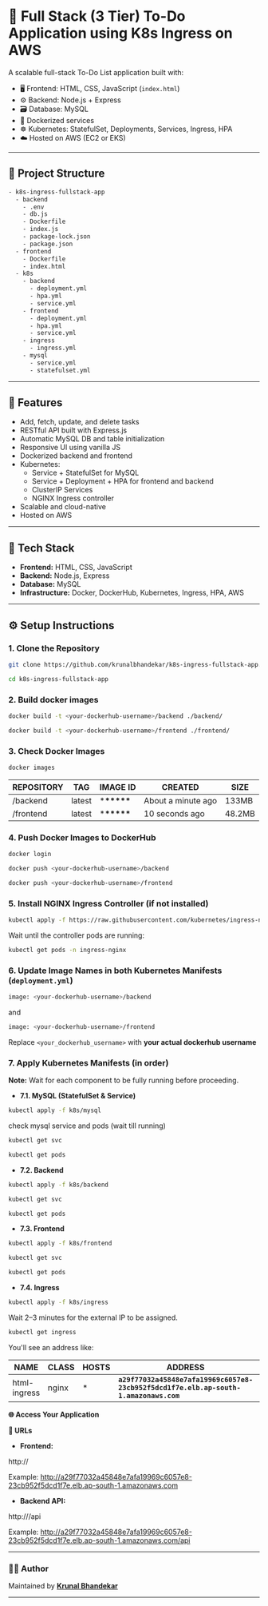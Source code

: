 # 📝 Full Stack (3 Tier) To-Do Application using K8s Ingress on AWS

A scalable full-stack To-Do List application built with:

- 🖥️ Frontend: HTML, CSS, JavaScript (`index.html`)
- ⚙️ Backend: Node.js + Express
- 🗃️ Database: MySQL
- 🐳 Dockerized services
- ☸️ Kubernetes: StatefulSet, Deployments, Services, Ingress, HPA
- ☁️ Hosted on AWS (EC2 or EKS)

---

## 📂 Project Structure

```bash
- k8s-ingress-fullstack-app
  - backend
    - .env
    - db.js
    - Dockerfile
    - index.js
    - package-lock.json
    - package.json
  - frontend
    - Dockerfile
    - index.html
  - k8s
    - backend
      - deployment.yml
      - hpa.yml
      - service.yml
    - frontend
      - deployment.yml
      - hpa.yml
      - service.yml
    - ingress
      - ingress.yml
    - mysql
      - service.yml
      - statefulset.yml
```

---

## 🚀 Features

- Add, fetch, update, and delete tasks
- RESTful API built with Express.js
- Automatic MySQL DB and table initialization
- Responsive UI using vanilla JS
- Dockerized backend and frontend
- Kubernetes:
  - Service + StatefulSet for MySQL
  - Service + Deployment + HPA for frontend and backend
  - ClusterIP Services
  - NGINX Ingress controller
- Scalable and cloud-native
- Hosted on AWS

---

## 🧰 Tech Stack

- **Frontend:** HTML, CSS, JavaScript
- **Backend:** Node.js, Express
- **Database:** MySQL
- **Infrastructure:** Docker, DockerHub, Kubernetes, Ingress, HPA, AWS

---

## ⚙️ Setup Instructions

### 1. Clone the Repository

```bash
git clone https://github.com/krunalbhandekar/k8s-ingress-fullstack-app.git
```

```bash
cd k8s-ingress-fullstack-app
```

### 2. Build docker images

```bash
docker build -t <your-dockerhub-username>/backend ./backend/
```

```bash
docker build -t <your-dockerhub-username>/frontend ./frontend/
```

### 3. Check Docker Images

```bash
docker images
```

| REPOSITORY                         | TAG    | IMAGE ID         | CREATED            | SIZE   |
| ---------------------------------- | ------ | ---------------- | ------------------ | ------ |
| <your-dockerhub-username>/backend  | latest | \***\*\*\*\*\*** | About a minute ago | 133MB  |
| <your-dockerhub-username>/frontend | latest | \***\*\*\*\*\*** | 10 seconds ago     | 48.2MB |

### 4. Push Docker Images to DockerHub

```bash
docker login
```

```bash
docker push <your-dockerhub-username>/backend
```

```bash
docker push <your-dockerhub-username>/frontend
```

### 5. Install NGINX Ingress Controller (if not installed)

```bash
kubectl apply -f https://raw.githubusercontent.com/kubernetes/ingress-nginx/controller-v1.9.4/deploy/static/provider/aws/deploy.yaml
```

Wait until the controller pods are running:

```bash
kubectl get pods -n ingress-nginx
```

### 6. Update Image Names in both Kubernetes Manifests (`deployment.yml`)

```bash
image: <your-dockerhub-username>/backend
```

and

```bash
image: <your-dockerhub-username>/frontend
```

Replace `<your_dockerhub_username>` with **your actual dockerhub username**

### 7. Apply Kubernetes Manifests (in order)

**Note:** Wait for each component to be fully running before proceeding.

- **7.1. MySQL (StatefulSet & Service)**

```bash
kubectl apply -f k8s/mysql
```

check mysql service and pods (wait till running)

```bash
kubectl get svc
```

```bash
kubectl get pods
```

- **7.2. Backend**

```bash
kubectl apply -f k8s/backend
```

```bash
kubectl get svc
```

```bash
kubectl get pods
```

- **7.3. Frontend**

```bash
kubectl apply -f k8s/frontend
```

```bash
kubectl get svc
```

```bash
kubectl get pods
```

- **7.4. Ingress**

```bash
kubectl apply -f k8s/ingress
```

Wait 2–3 minutes for the external IP to be assigned.

```bash
kubectl get ingress
```

You'll see an address like:

| NAME         | CLASS | HOSTS | ADDRESS                                                                              | PORTS | AGE |
| ------------ | ----- | ----- | ------------------------------------------------------------------------------------ | ----- | --- |
| html-ingress | nginx | \*    | **`a29f77032a45848e7afa19969c6057e8-23cb952f5dcd1f7e.elb.ap-south-1.amazonaws.com`** | 80    | 3m  |

**🌐 Access Your Application**

**🔗 URLs**

- **Frontend:**

http://<elb-address>

Example:
http://a29f77032a45848e7afa19969c6057e8-23cb952f5dcd1f7e.elb.ap-south-1.amazonaws.com

- **Backend API:**

http://<elb-address>/api

Example:
http://a29f77032a45848e7afa19969c6057e8-23cb952f5dcd1f7e.elb.ap-south-1.amazonaws.com/api

---

### 👨‍💻 Author

Maintained by **[Krunal Bhandekar](https://www.linkedin.com/in/krunal-bhandekar/)**

---
